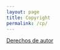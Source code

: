 ```yaml
---
layout: page
title: Copyright
permalink: /cp/
---
```


[Derechos de autor](https://github.com/murdockcrc/photos/blob/cbe602622aa9356b77da75007bf32ae08fd3dc12/LICENSE)